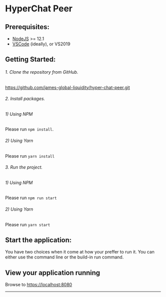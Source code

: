 # HyperChat Peer

## Prerequisites:
 * [NodeJS](https://nodejs.org/) >= 12.1
 * [VSCode](https://code.visualstudio.com/) (ideally), or VS2019

## Getting Started:
###### 1. Clone the repository from GitHub.  
https://github.com/james-global-liquidity/hyper-chat-peer.git
###### 2. Install packages.  
###### 1) Using NPM
Please run `npm install`.
###### 2) Using Yarn
Please run `yarn install`
###### 3. Run the project.  
###### 1) Using NPM
Please run `npm run start`
###### 2) Using Yarn
Please run `yarn start`

## Start the application:
You have two choices when it come at how your preffer to run it. You can either use the command line or the build-in run command.

## View your application running
Browse to [https://localhost:8080](http://localhost:8080)

----
